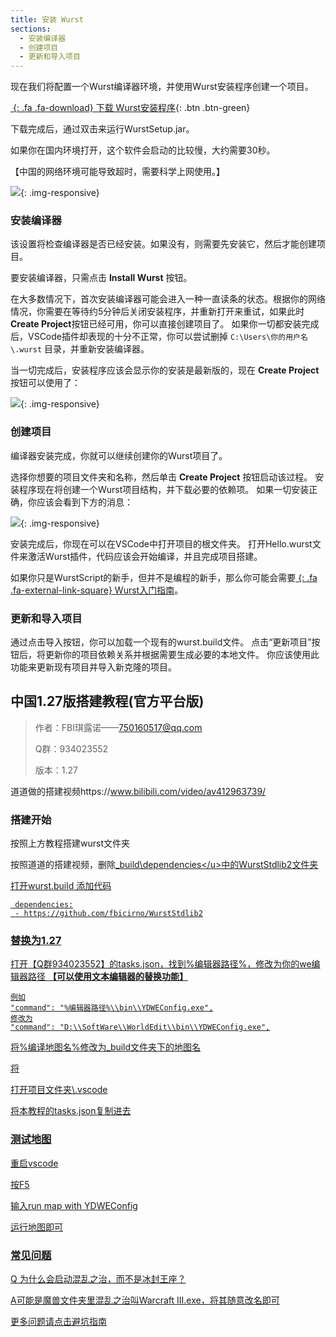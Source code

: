 ```yaml
---
title: 安装 Wurst
sections:
  - 安装编译器
  - 创建项目
  - 更新和导入项目
---
```


现在我们将配置一个Wurst编译器环境，并使用Wurst安装程序创建一个项目。

[*&nbsp;*{: .fa .fa-download} 下载 Wurst安装程序](https://peeeq.de/hudson/job/WurstSetup/lastSuccessfulBuild/artifact/downloads/WurstSetup.jar){: .btn .btn-green}

下载完成后，通过双击来运行WurstSetup.jar。

如果你在国内环境打开，这个软件会启动的比较慢，大约需要30秒。

【中国的网络环境可能导致超时，需要科学上网使用。】

![](/assets/images/setup/WurstSetup.png){: .img-responsive}

### 安装编译器

该设置将检查编译器是否已经安装。如果没有，则需要先安装它，然后才能创建项目。

要安装编译器，只需点击 **Install Wurst** 按钮。

在大多数情况下，首次安装编译器可能会进入一种一直读条的状态。根据你的网络情况，你需要在等待约5分钟后关闭安装程序，并重新打开来重试，如果此时**Create Project**按钮已经可用，你可以直接创建项目了。
如果你一切都安装完成后，VSCode插件却表现的十分不正常，你可以尝试删掉 `C:\Users\你的用户名\.wurst` 目录，并重新安装编译器。

当一切完成后，安装程序应该会显示你的安装是最新版的，现在 **Create Project** 按钮可以使用了：

![](/assets/images/setup/WurstInstallDone.png){: .img-responsive}

### 创建项目

编译器安装完成，你就可以继续创建你的Wurst项目了。

选择你想要的项目文件夹和名称，然后单击 **Create Project** 按钮启动该过程。
安装程序现在将创建一个Wurst项目结构，并下载必要的依赖项。
如果一切安装正确，你应该会看到下方的消息：

![](/assets/images/setup/ProjectSetupDone.png){: .img-responsive}

安装完成后，你现在可以在VSCode中打开项目的根文件夹。
打开Hello.wurst文件来激活Wurst插件，代码应该会开始编译，并且完成项目搭建。

如果你只是WurstScript的新手，但并不是编程的新手，那么你可能会需要[*&nbsp;*{: .fa .fa-external-link-square} Wurst入门指南](tutorials/wurstbeginner.html)。

### 更新和导入项目

通过点击导入按钮，你可以加载一个现有的wurst.build文件。
点击“更新项目”按钮后，将更新你的项目依赖关系并根据需要生成必要的本地文件。
你应该使用此功能来更新现有项目并导入新克隆的项目。

## 中国1.27版搭建教程(官方平台版)

> 作者：FBI琪露诺——750160517@qq.com
>
> Q群：934023552
>
> 版本：1.27

道道做的搭建视频https://www.bilibili.com/video/av412963739/

### 搭建开始

按照上方教程搭建wurst文件夹

按照道道的搭建视频，删除<u>_build\dependencies\</u>中的<u>WurstStdlib2</u>文件夹

打开wurst.build 添加代码

 ```
  dependencies:
  - https://github.com/fbicirno/WurstStdlib2
 ```

  ### 替换为1.27

打开【Q群934023552】的tasks.json，找到%编辑器路径%，修改为你的we编辑器路径
**【可以使用文本编辑器的替换功能】**

```
例如
"command": "%编辑器路径%\\bin\\YDWEConfig.exe",
修改为
"command": "D:\\SoftWare\\WorldEdit\\bin\\YDWEConfig.exe",
```

将%编译地图名%修改为_build文件夹下的地图名

将

打开项目文件夹\\.vscode

将本教程的tasks.json复制进去

### 测试地图

重启vscode

按F5

输入run map with YDWEConfig

运行地图即可

### 常见问题

Q 为什么会启动混乱之治，而不是冰封王座？

A可能是魔兽文件夹里混乱之治叫Warcraft III.exe，将其随意改名即可

更多问题请点击[避坑指南](https://github.com/fbicirno/WurstStdlib2/tree/master/%E9%81%BF%E5%9D%91%E6%8C%87%E5%8D%97)
